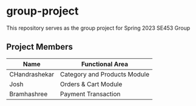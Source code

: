 # group-project

This repository serves as the group project for Spring 2023 SE453 Group 

**Project Members**
---
| Name | Functional Area |
| -- | --- |
| CHandrashekar | Category and Products Module |
| Josh | Orders & Cart Module |
| Bramhashree| Payment Transaction|